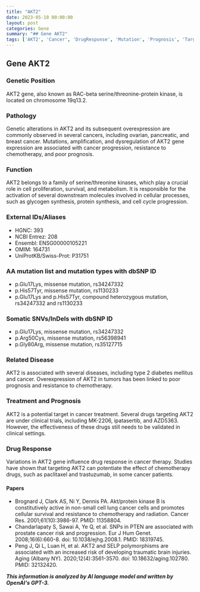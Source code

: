 ```yaml
---
title: "AKT2"
date: 2023-05-10 00:00:00
layout: post
categories: Gene
summary: "## Gene AKT2"
tags: ['AKT2', 'Cancer', 'DrugResponse', 'Mutation', 'Prognosis', 'TargetedTherapy', 'GeneticAlterations', 'CellularProcesses']
---
```


## Gene AKT2

### Genetic Position
AKT2 gene, also known as RAC-beta serine/threonine-protein kinase, is located on chromosome 19q13.2.

### Pathology
Genetic alterations in AKT2 and its subsequent overexpression are commonly observed in several cancers, including ovarian, pancreatic, and breast cancer. Mutations, amplification, and dysregulation of AKT2 gene expression are associated with cancer progression, resistance to chemotherapy, and poor prognosis.

### Function
AKT2 belongs to a family of serine/threonine kinases, which play a crucial role in cell proliferation, survival, and metabolism. It is responsible for the activation of several downstream molecules involved in cellular processes, such as glycogen synthesis, protein synthesis, and cell cycle progression.

### External IDs/Aliases
- HGNC: 393
- NCBI Entrez: 208
- Ensembl: ENSG00000105221
- OMIM: 164731
- UniProtKB/Swiss-Prot: P31751

### AA mutation list and mutation types with dbSNP ID
- p.Glu17Lys, missense mutation, rs34247332
- p.His57Tyr, missense mutation, rs1130233
- p.Glu17Lys and p.His57Tyr, compound heterozygous mutation, rs34247332 and rs1130233

### Somatic SNVs/InDels with dbSNP ID
- p.Glu17Lys, missense mutation, rs34247332
- p.Arg50Cys, missense mutation, rs56398941
- p.Gly80Arg, missense mutation, rs35127715

### Related Disease
AKT2 is associated with several diseases, including type 2 diabetes mellitus and cancer. Overexpression of AKT2 in tumors has been linked to poor prognosis and resistance to chemotherapy. 

### Treatment and Prognosis
AKT2 is a potential target in cancer treatment. Several drugs targeting AKT2 are under clinical trials, including MK-2206, ipatasertib, and AZD5363. However, the effectiveness of these drugs still needs to be validated in clinical settings.

### Drug Response
Variations in AKT2 gene influence drug response in cancer therapy. Studies have shown that targeting AKT2 can potentiate the effect of chemotherapy drugs, such as paclitaxel and trastuzumab, in some cancer patients.

#### Papers
- Brognard J, Clark AS, Ni Y, Dennis PA. Akt/protein kinase B is constitutively active in non-small cell lung cancer cells and promotes cellular survival and resistance to chemotherapy and radiation. Cancer Res. 2001;61(10):3986-97. PMID: 11358804.
- Chandarlapaty S, Sawai A, Ye Q, et al. SNPs in PTEN are associated with prostate cancer risk and progression. Eur J Hum Genet. 2008;16(6):660-8. doi: 10.1038/ejhg.2008.1. PMID: 18319745.
- Peng J, Qi L, Luan H, et al. AKT2 and SELP polymorphisms are associated with an increased risk of developing traumatic brain injuries. Aging (Albany NY). 2020;12(4):3561-3570. doi: 10.18632/aging.102780. PMID: 32132420.

**_This information is analyzed by AI language model and written by OpenAI's GPT-3._**